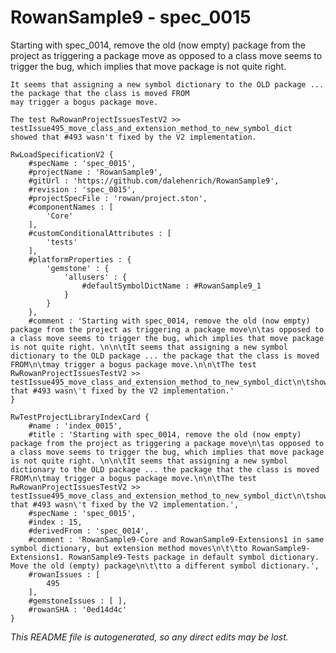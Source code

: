 # RowanSample9 - spec_0015
Starting with spec_0014, remove the old (now empty) package from the project as triggering a package move
	as opposed to a class move seems to trigger the bug, which implies that move package is not quite right. 

	It seems that assigning a new symbol dictionary to the OLD package ... the package that the class is moved FROM
	may trigger a bogus package move.

	The test RwRowanProjectIssuesTestV2 >> testIssue495_move_class_and_extension_method_to_new_symbol_dict
	showed that #493 wasn't fixed by the V2 implementation.
```
RwLoadSpecificationV2 {
	#specName : 'spec_0015',
	#projectName : 'RowanSample9',
	#gitUrl : 'https://github.com/dalehenrich/RowanSample9',
	#revision : 'spec_0015',
	#projectSpecFile : 'rowan/project.ston',
	#componentNames : [
		'Core'
	],
	#customConditionalAttributes : [
		'tests'
	],
	#platformProperties : {
		'gemstone' : {
			'allusers' : {
				#defaultSymbolDictName : #RowanSample9_1
			}
		}
	},
	#comment : 'Starting with spec_0014, remove the old (now empty) package from the project as triggering a package move\n\tas opposed to a class move seems to trigger the bug, which implies that move package is not quite right. \n\n\tIt seems that assigning a new symbol dictionary to the OLD package ... the package that the class is moved FROM\n\tmay trigger a bogus package move.\n\n\tThe test RwRowanProjectIssuesTestV2 >> testIssue495_move_class_and_extension_method_to_new_symbol_dict\n\tshowed that #493 wasn\'t fixed by the V2 implementation.'
}

RwTestProjectLibraryIndexCard {
	#name : 'index_0015',
	#title : 'Starting with spec_0014, remove the old (now empty) package from the project as triggering a package move\n\tas opposed to a class move seems to trigger the bug, which implies that move package is not quite right. \n\n\tIt seems that assigning a new symbol dictionary to the OLD package ... the package that the class is moved FROM\n\tmay trigger a bogus package move.\n\n\tThe test RwRowanProjectIssuesTestV2 >> testIssue495_move_class_and_extension_method_to_new_symbol_dict\n\tshowed that #493 wasn\'t fixed by the V2 implementation.',
	#specName : 'spec_0015',
	#index : 15,
	#derivedFrom : 'spec_0014',
	#comment : 'RowanSample9-Core and RowanSample9-Extensions1 in same symbol dictionary, but extension method moves\n\t\tto RowanSample9-Extensions1. RowanSample9-Tests package in default symbol dictionary. Move the old (empty) package\n\t\tto a different symbol dictionary.',
	#rowanIssues : [
		495
	],
	#gemstoneIssues : [ ],
	#rowanSHA : '0ed14d4c'
}
```

*This README file is autogenerated, so any direct edits may be lost.*
